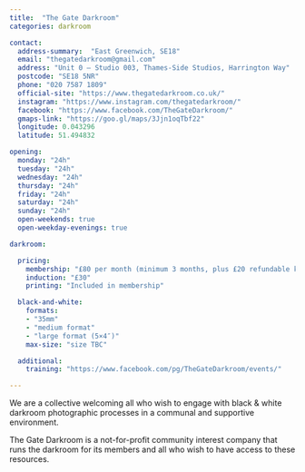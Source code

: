 ```yaml
---
title:  "The Gate Darkroom"
categories: darkroom

contact:
  address-summary:  "East Greenwich, SE18"
  email: "thegatedarkroom@gmail.com"
  address: "Unit 0 – Studio 003, Thames-Side Studios, Harrington Way"
  postcode: "SE18 5NR"
  phone: "020 7587 1809"
  official-site: "https://www.thegatedarkroom.co.uk/"
  instagram: "https://www.instagram.com/thegatedarkroom/"
  facebook: "https://www.facebook.com/TheGateDarkroom/"
  gmaps-link: "https://goo.gl/maps/3Jjn1oqTbf22"
  longitude: 0.043296
  latitude: 51.494832

opening:
  monday: "24h"
  tuesday: "24h"
  wednesday: "24h"
  thursday: "24h"
  friday: "24h"
  saturday: "24h"
  sunday: "24h"
  open-weekends: true
  open-weekday-evenings: true

darkroom:

  pricing:
    membership: "£80 per month (minimum 3 months, plus £20 refundable key deposit)"
    induction: "£30"
    printing: "Included in membership"

  black-and-white:
    formats:
    - "35mm"
    - "medium format"
    - "large format (5×4″)"
    max-size: "size TBC"

  additional:
    training: "https://www.facebook.com/pg/TheGateDarkroom/events/"

---
```


We are a collective welcoming all who wish to engage with black & white darkroom photographic processes in a communal and supportive environment.

The Gate Darkroom is a not-for-profit community interest company that runs the darkroom for its members and all who wish to have access to these resources.
